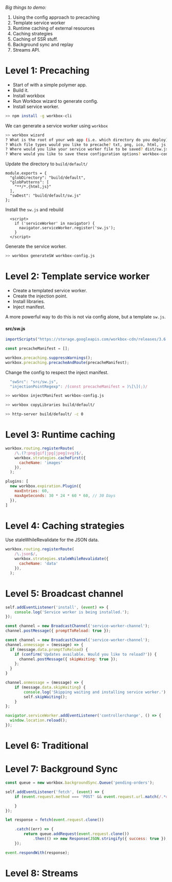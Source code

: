 

*Big things to demo:*
1. Using the config approach to precaching
2. Template service worker
3. Runtime caching of external resources 
4. Caching strategies
5. Caching of SSR stuff.
6. Background sync and replay
7. Streams API.

# Level 1: Precaching

- Start of with a simple polymer app.
- Build it.
- Install workbox
- Run Workbox wizard to generate config.
- Install service worker.

```bash
>> npm install -g workbox-cli
```

We can generate a service worker using `workbox`

```bash
>> workbox wizard
? What is the root of your web app (i.e. which directory do you deploy)? dist/
? Which file types would you like to precache? txt, png, ico, html, js, json, css
? Where would you like your service worker file to be saved? dist/sw.js
? Where would you like to save these configuration options? workbox-config.js
```

Update the directory to `build/default/`

```
module.exports = {
  "globDirectory": "build/default",
  "globPatterns": [
    "**/*.{html,js}"
  ],
  "swDest": "build/default/sw.js"
};
```

Install the `sw.js` and rebuild

```
  <script>
    if ('serviceWorker' in navigator) {
      navigator.serviceWorker.register('sw.js');
    }
  </script>
```

Generate the service worker.

```bash
>> workbox generateSW workbox-config.js
```

# Level 2: Template service worker

- Create a templated service worker.
- Create the injection point.
- Install libraries.
- Inject manifest.

A more powerful way to do this is not via config alone, but a template `sw.js`.

#### src/sw.js
```js
importScripts("https://storage.googleapis.com/workbox-cdn/releases/3.6.2/workbox-sw.js");

const precacheManifest = [];

workbox.precaching.suppressWarnings();
workbox.precaching.precacheAndRoute(precacheManifest);
```

Change the config to respect the inject manifest.

```js
  "swSrc": "src/sw.js",
  "injectionPointRegexp": /(const precacheManifest = )\[\](;)/
```

```bash
>> workbox injectManifest workbox-config.js

>> workbox copyLibraries build/default/

>> http-server build/default/ -c 0
```

# Level 3: Runtime caching

```js
workbox.routing.registerRoute(
    /\.(?:png|gif|jpg|jpeg|svg)$/,
    workbox.strategies.cacheFirst({
      cacheName: 'images'
    }),
  );
```

```js
plugins: [
  new workbox.expiration.Plugin({
    maxEntries: 60,
    maxAgeSeconds: 30 * 24 * 60 * 60, // 30 Days
  }),
]
```

# Level 4: Caching strategies

Use staleWhileRevalidate for the JSON data.

```js
workbox.routing.registerRoute(
    /\.json$/,
    workbox.strategies.staleWhileRevalidate({
      cacheName: 'data'
    }),
  );
```

# Level 5: Broadcast channel

```js
self.addEventListener('install', (event) => {
    console.log('Service worker is being installed.');
});
```

```js
const channel = new BroadcastChannel('service-worker-channel');
channel.postMessage({ promptToReload: true });
```

```js
const channel = new BroadcastChannel('service-worker-channel');
channel.onmessage = (message) => {
  if (message.data.promptToReload) {
    if (confirm('Updates available. Would you like to reload?')) {
      channel.postMessage({ skipWaiting: true });
    };
  }
}
```

```js
channel.onmessage = (message) => {
    if (message.data.skipWaiting) {
        console.log('Skipping waiting and installing service worker.');
        self.skipWaiting();
    }
};
```

```js
navigator.serviceWorker.addEventListener('controllerchange', () => {
  window.location.reload();
});
```

# Level 6: Traditional


# Level 7:  Background Sync

```js
const queue = new workbox.backgroundSync.Queue('pending-orders');
```

```js
self.addEventListener('fetch', (event) => {
    if (event.request.method === 'POST' && event.request.url.match(/.*orders/)) {

    }
});
```

```js
let response = fetch(event.request.clone())
```

```js
    .catch((err) => {
        return queue.addRequest(event.request.clone())
            .then(() => new Response(JSON.stringify({ success: true }), { status: 200 }))
    });
```

```js
event.respondWith(response);
```

# Level 8: Streams




